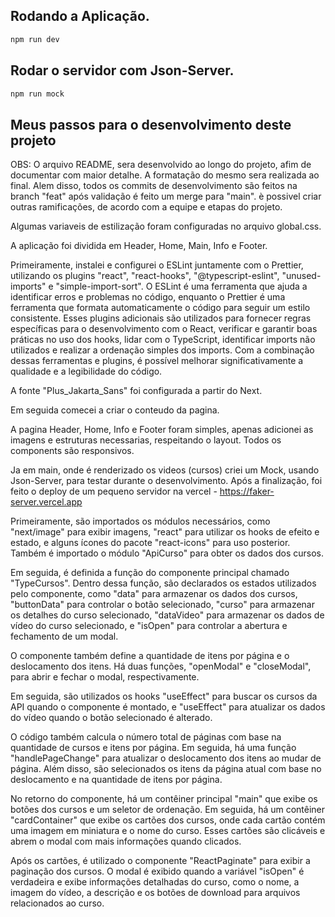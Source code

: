 ## Rodando a Aplicação.

```bash
npm run dev
```

## Rodar o servidor com Json-Server.

```bash
npm run mock
```

## Meus passos para o desenvolvimento deste projeto

OBS: O arquivo README, sera desenvolvido ao longo do projeto, afim de documentar com maior detalhe. A formatação do mesmo sera realizada ao final. Alem disso, todos os commits de desenvolvimento são feitos na branch "feat" após validação é feito um merge para "main". è possivel criar outras ramificações, de acordo com a equipe e etapas do projeto.

Algumas variaveis de estilização foram configuradas no arquivo global.css.

A aplicação foi dividida em Header, Home, Main, Info e Footer.

Primeiramente, instalei e configurei o ESLint juntamente com o Prettier, utilizando os plugins "react", "react-hooks", "@typescript-eslint", "unused-imports" e "simple-import-sort". O ESLint é uma ferramenta que ajuda a identificar erros e problemas no código, enquanto o Prettier é uma ferramenta que formata automaticamente o código para seguir um estilo consistente. Esses plugins adicionais são utilizados para fornecer regras específicas para o desenvolvimento com o React, verificar e garantir boas práticas no uso dos hooks, lidar com o TypeScript, identificar imports não utilizados e realizar a ordenação simples dos imports. Com a combinação dessas ferramentas e plugins, é possível melhorar significativamente a qualidade e a legibilidade do código.

A fonte "Plus_Jakarta_Sans" foi configurada a partir do Next.

Em seguida comecei a criar o conteudo da pagina.

A pagina Header, Home, Info e Footer foram simples, apenas adicionei as imagens e estruturas necessarias, respeitando o layout. Todos os components são responsivos.

Ja em main, onde é renderizado os videos (cursos) criei um Mock, usando Json-Server, para testar durante o desenvolvimento. Após a finalização, foi feito o deploy de um pequeno servidor na vercel - https://faker-server.vercel.app

Primeiramente, são importados os módulos necessários, como "next/image" para exibir imagens, "react" para utilizar os hooks de efeito e estado, e alguns ícones do pacote "react-icons" para uso posterior. Também é importado o módulo "ApiCurso" para obter os dados dos cursos.

Em seguida, é definida a função do componente principal chamado "TypeCursos". Dentro dessa função, são declarados os estados utilizados pelo componente, como "data" para armazenar os dados dos cursos, "buttonData" para controlar o botão selecionado, "curso" para armazenar os detalhes do curso selecionado, "dataVideo" para armazenar os dados de vídeo do curso selecionado, e "isOpen" para controlar a abertura e fechamento de um modal.

O componente também define a quantidade de itens por página e o deslocamento dos itens. Há duas funções, "openModal" e "closeModal", para abrir e fechar o modal, respectivamente.

Em seguida, são utilizados os hooks "useEffect" para buscar os cursos da API quando o componente é montado, e "useEffect" para atualizar os dados do vídeo quando o botão selecionado é alterado.

O código também calcula o número total de páginas com base na quantidade de cursos e itens por página. Em seguida, há uma função "handlePageChange" para atualizar o deslocamento dos itens ao mudar de página. Além disso, são selecionados os itens da página atual com base no deslocamento e na quantidade de itens por página.

No retorno do componente, há um contêiner principal "main" que exibe os botões dos cursos e um seletor de ordenação. Em seguida, há um contêiner "cardContainer" que exibe os cartões dos cursos, onde cada cartão contém uma imagem em miniatura e o nome do curso. Esses cartões são clicáveis e abrem o modal com mais informações quando clicados.

Após os cartões, é utilizado o componente "ReactPaginate" para exibir a paginação dos cursos. O modal é exibido quando a variável "isOpen" é verdadeira e exibe informações detalhadas do curso, como o nome, a imagem do vídeo, a descrição e os botões de download para arquivos relacionados ao curso.
